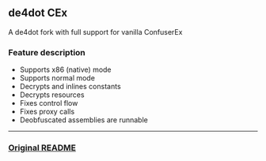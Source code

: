## de4dot CEx
A de4dot fork with full support for vanilla ConfuserEx

### Feature description
* Supports x86 (native) mode
* Supports normal mode
* Decrypts and inlines constants
* Decrypts resources
* Fixes control flow
* Fixes proxy calls
* Deobfuscated assemblies are runnable

---
### [Original README](README-orig.md)

